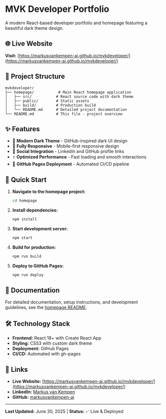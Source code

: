 # MVK Developer Portfolio

A modern React-based developer portfolio and homepage featuring a beautiful dark theme design.

## 🌐 Live Website

**Visit:** [https://markusvankempen-ai.github.io/mvkdeveloper/](https://markusvankempen-ai.github.io/mvkdeveloper/)

## 📁 Project Structure

```
mvkdeveloper/
├── homepage/           # Main React homepage application
│   ├── src/           # React source code with dark theme
│   ├── public/        # Static assets
│   ├── build/         # Production build
│   └── README.md      # Detailed project documentation
└── README.md          # This file - project overview
```

## ✨ Features

- 🌙 **Modern Dark Theme** - GitHub-inspired dark UI design
- 📱 **Fully Responsive** - Mobile-first responsive design
- 🔗 **Social Integration** - LinkedIn and GitHub profile links
- ⚡ **Optimized Performance** - Fast loading and smooth interactions
- 🚀 **GitHub Pages Deployment** - Automated CI/CD pipeline

## 🚀 Quick Start

1. **Navigate to the homepage project:**
   ```bash
   cd homepage
   ```

2. **Install dependencies:**
   ```bash
   npm install
   ```

3. **Start development server:**
   ```bash
   npm start
   ```

4. **Build for production:**
   ```bash
   npm run build
   ```

5. **Deploy to GitHub Pages:**
   ```bash
   npm run deploy
   ```

## 📖 Documentation

For detailed documentation, setup instructions, and development guidelines, see the [homepage README](./homepage/README.md).

## 🛠️ Technology Stack

- **Frontend:** React 18+ with Create React App
- **Styling:** CSS3 with custom dark theme
- **Deployment:** GitHub Pages
- **CI/CD:** Automated with gh-pages

## 🔗 Links

- **Live Website:** [https://markusvankempen-ai.github.io/mvkdeveloper/](https://markusvankempen-ai.github.io/mvkdeveloper/)
- **LinkedIn:** [Markus van Kempen](https://www.linkedin.com/in/markusvankempen/?originalSubdomain=ca)
- **GitHub:** [markusvankempen-ai](https://github.com/markusvankempen-ai)

---

**Last Updated:** June 30, 2025 | **Status:** ✅ Live & Deployed

